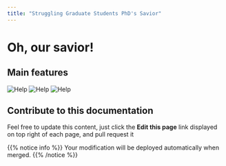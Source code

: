 ```yaml
---
title: "Struggling Graduate Students PhD's Savior"
---
```


# Oh, our savior!

## Main features

![Help](/help.jpg?width=25pc&classes=shadow)
![Help](/help_cod.jpg?width=25pc&classes=shadow)
![Help](/code-review.jpg?width=25pc&classes=shadow)


## Contribute to this documentation
Feel free to update this content, just click the **Edit this page** link displayed on top right of each page, and pull request it

{{% notice info %}}
Your modification will be deployed automatically when merged.
{{% /notice %}}